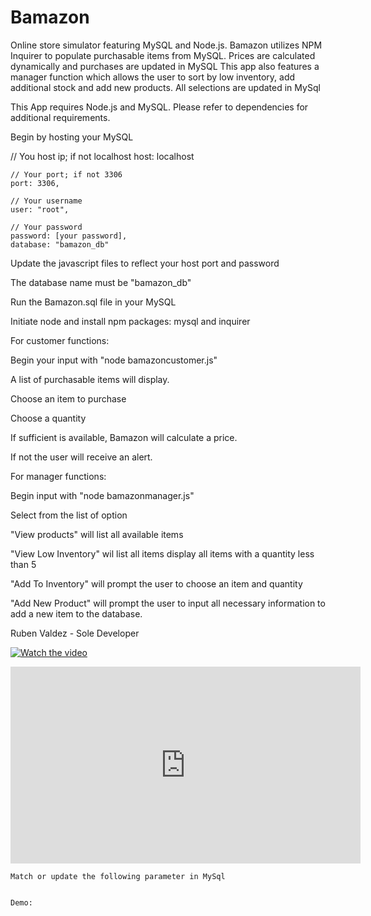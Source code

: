 # Bamazon
Online store simulator featuring MySQL and Node.js. Bamazon utilizes NPM Inquirer to populate purchasable items from MySQL. Prices are calculated dynamically and purchases are updated in MySQL
This app also features a manager function which allows the user to sort by low inventory, add additional stock and add new products. All selections are updated in MySql 



This App requires Node.js and MySQL. Please refer to dependencies for additional requirements.

Begin by hosting your MySQL

  // You host ip; if not localhost
    host: localhost

    // Your port; if not 3306
    port: 3306,

    // Your username
    user: "root",

    // Your password
    password: [your password],
    database: "bamazon_db"

Update the javascript files to reflect your host port and password

The database name must be "bamazon_db"

Run the Bamazon.sql file in your MySQL

Initiate node and install npm packages: mysql and inquirer

For customer functions:

Begin your input with "node bamazoncustomer.js"

A list of purchasable items will display. 

Choose an item to purchase

Choose a quantity

If sufficient is available, Bamazon will calculate a price.

If not the user will receive an alert.


For manager functions:

Begin input with "node bamazonmanager.js"

Select from the list of option 

"View products" will list all available items

"View Low Inventory" wil list all items display all items with a quantity less than 5

"Add To Inventory" will prompt the user to choose an item and quantity

"Add New Product" will prompt the user to input all necessary information to add a new item to the database.


Ruben Valdez - Sole Developer

[![Watch the video](https://i.imgur.com/iAHKwVT.png)](https://youtu.be/IOUp-Q9_t_g)

<iframe width="560" height="315" src="https://www.youtube.com/embed/IOUp-Q9_t_g" frameborder="0" allow="accelerometer; autoplay; encrypted-media; gyroscope; picture-in-picture" allowfullscreen></iframe>

    Match or update the following parameter in MySql


    Demo:
    